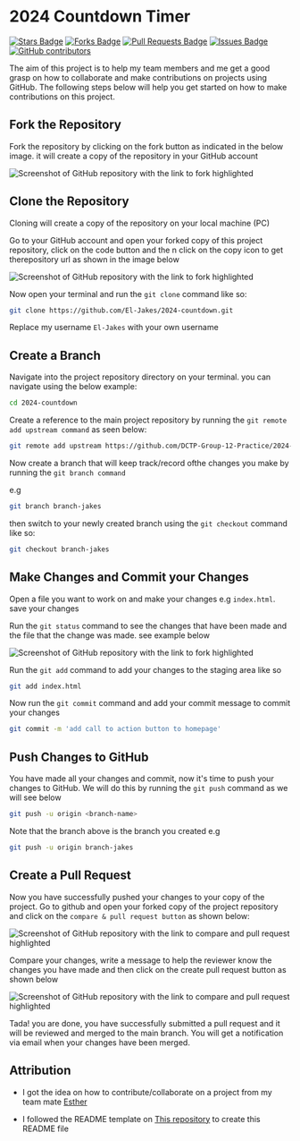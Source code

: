 # 2024 Countdown Timer

<a href="https://github.com/DCTP-Group-12-Practice/2024-countdown/stargazers"><img src="https://img.shields.io/github/stars/DCTP-Group-12-Practice/2024-countdown" alt="Stars Badge"/></a>
<a href="https://github.com/DCTP-Group-12-Practice/2024-countdown/network/members"><img src="https://img.shields.io/github/forks/DCTP-Group-12-Practice/2024-countdown" alt="Forks Badge"/></a>
<a href="https://github.com/DCTP-Group-12-Practice/2024-countdown/pulls"><img src="https://img.shields.io/github/issues-pr/DCTP-Group-12-Practice/2024-countdown" alt="Pull Requests Badge"/></a>
<a href="https://github.com/DCTP-Group-12-Practice/2024-countdown/issues"><img src="https://img.shields.io/github/issues/DCTP-Group-12-Practice/2024-countdown" alt="Issues Badge"/></a>
<a href="https://github.com/DCTP-Group-12-Practice/2024-countdown/graphs/contributors"><img alt="GitHub contributors" src="https://img.shields.io/github/contributors/DCTP-Group-12-Practice/2024-countdown?color=2b9348"></a>

The aim of this project is to help my team members and me get a good grasp on how to collaborate and make contributions on projects using GitHub. The following steps below will help you get started on how to make contributions on this project.

## Fork the Repository

Fork the repository by clicking on the fork button as indicated in the below image. it will create a copy of the repository in your GitHub account

![Screenshot of GitHub repository with the link to fork highlighted](https://i.ibb.co/6s5CFz4/forked.png)

## Clone the Repository

Cloning will create a copy of the repository on your local machine (PC)

Go to your GitHub account and open your forked copy of this project repository, click on the code button and the n click on the copy icon to get therepository url as shown in the image below

![Screenshot of GitHub repository with the link to fork highlighted](https://i.ibb.co/b7p0X16/clone.png)

Now open your terminal and run the `git clone` command like so:

```sh
git clone https://github.com/El-Jakes/2024-countdown.git
```

Replace my username `El-Jakes` with your own username

## Create a Branch

Navigate into the project repository directory on your terminal. you can navigate using the below example:

```sh
cd 2024-countdown
```

Create a reference to the main project repository by running the `git remote add upstream command` as seen below:

```sh
git remote add upstream https://github.com/DCTP-Group-12-Practice/2024-countdown.git
```

Now create a branch that will keep track/record ofthe changes you make by running the `git branch command`

e.g

```sh
git branch branch-jakes
```

then switch to your newly created branch using the `git checkout` command like so:

```sh
git checkout branch-jakes
```

## Make Changes and Commit your Changes

Open a file you want to work on and make your changes e.g `index.html`. save your changes

Run the `git status` command to see the changes that have been made and the file that the change was made. see example below

![Screenshot of GitHub repository with the link to fork highlighted](https://i.ibb.co/r4WgvLd/git-Status.png)

Run the `git add` command to add your changes to the staging area like so

```sh
git add index.html
```

Now run the `git commit` command and add your commit message to commit your changes

```sh
git commit -m 'add call to action button to homepage'
```

## Push Changes to GitHub

You have made all your changes and commit, now it's time to push your changes to GitHub. We will do this by running the `git push` command as we will see below

```sh
git push -u origin <branch-name>
```

Note that the branch above is the branch you created
e.g

```sh
git push -u origin branch-jakes
```

## Create a Pull Request

Now you have successfully pushed your changes to your copy of the project. Go to github and open your forked copy of the project repository and click on the `compare & pull request button` as shown below:

![Screenshot of GitHub repository with the link to compare and pull request highlighted](https://i.ibb.co/2F57N3R/pullrequest.png)

Compare your changes, write a message to help the reviewer know the changes you have made and then click on the create pull request button as shown below

![Screenshot of GitHub repository with the link to compare and pull request highlighted](https://i.ibb.co/CHTnMpZ/createpr.png)

Tada! you are done, you have successfully submitted a pull request and it will be reviewed and merged to the main branch. You will get a notification via email when your changes have been merged.

## Attribution

- I got the idea on how to contribute/collaborate on a project from my team mate [Esther](https://github.com/Esther146)

- I followed the README template on [This repository](https://github.com/Oluwasetemi/altschool-opensource-names) to create this README file
